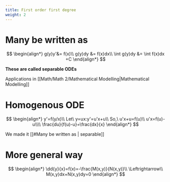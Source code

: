 ```yaml
---
title: First order first degree
weight: 2
---
```

# Many be written as

$$
\begin{align*}
g(y)y'&= f(x)\\
g(y)dy &= f(x)dx\\
\int g(y)dy &= \int f(x)dx +C
\end{align*}
$$

**These are called separable ODEs**

Applications in [[Math/Math 2/Mathematical Modelling|Mathematical Modelling]]
# Homogenous ODE

$$
\begin{align*}
y'=f(y/x)\\
Let\ y=ux:y'=u'x+u\\
So,\ u'x+u=f(u)\\
u'x=f(u)-u\\\\
\frac{du}{f(u)-u}=\frac{dx}{x}
\end{align*}
$$

We made it [[#Many be written as | separable]]
# More general way

$$
\begin{align*}
\dd{y}{x}=f(x)=-\frac{M(x,y)}{N(x,y)}\\
\Leftrightarrow\\
M(x,y)dx+N(x,y)dy=0
\end{align*}
$$

